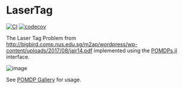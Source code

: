# LaserTag
[![CI](https://github.com/JuliaPOMDP/LaserTag.jl/actions/workflows/CI.yml/badge.svg)](https://github.com/JuliaPOMDP/LaserTag.jl/actions/workflows/CI.yml)
[![codecov](https://codecov.io/gh/JuliaPOMDP/LaserTag.jl/branch/master/graph/badge.svg?token=Jo3cSe9K15)](https://codecov.io/gh/JuliaPOMDP/LaserTag.jl)

The Laser Tag Problem from http://bigbird.comp.nus.edu.sg/m2ap/wordpress/wp-content/uploads/2017/08/jair14.pdf implemented using the [POMDPs.jl](https://github.com/JuliaPOMDP/POMDPs.jl) interface.

![image](https://user-images.githubusercontent.com/4240491/181133301-11704255-3e1a-4ec0-957a-8024d8159a8a.png)

See [POMDP Gallery](https://github.com/JuliaPOMDP/POMDPGallery.jl#lasertag) for usage.
